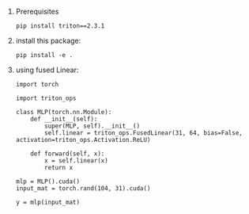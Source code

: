 1. Prerequisites
   ```
   pip install triton==2.3.1
   ```
2. install this package:
   ```
   pip install -e .
   ```
2. using fused Linear:
   ```
   import torch

   import triton_ops
   
   class MLP(torch.nn.Module):
       def __init__(self):
           super(MLP, self).__init__()
           self.linear = triton_ops.FusedLinear(31, 64, bias=False, activation=triton_ops.Activation.ReLU)
      
       def forward(self, x):
           x = self.linear(x)
           return x
    
   mlp = MLP().cuda()
   input_mat = torch.rand(104, 31).cuda()
    
   y = mlp(input_mat)
   ```

